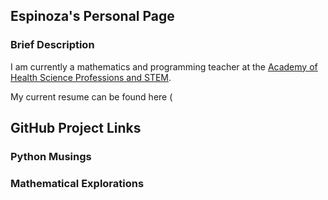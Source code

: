 ## Espinoza's Personal Page

### Brief Description

I am currently a mathematics and programming teacher at the [Academy of Health Science Professions and STEM](https://ahsp.lajoyaisd.com/).

My current resume can be found here (

## GitHub Project Links

### Python Musings

### Mathematical Explorations
